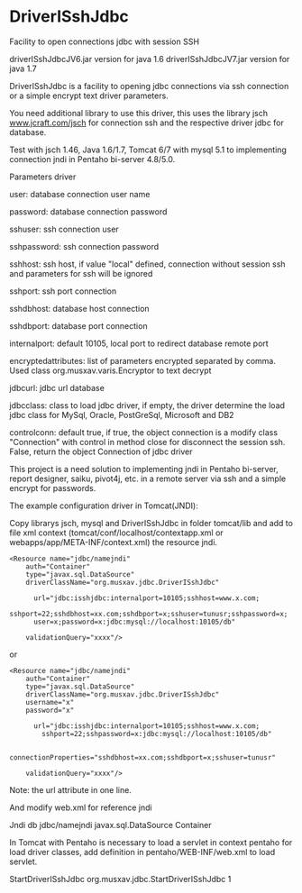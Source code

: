 DriverISshJdbc
==============

Facility to open connections jdbc with session SSH


driverISshJdbcJV6.jar version for java 1.6
driverISshJdbcJV7.jar version for java 1.7



DriverISshJdbc is a facility to opening jdbc connections via ssh connection or a simple encrypt text driver parameters.
 
You need additional library to use this driver, this uses the library jsch www.jcraft.com/jsch for connection ssh and the respective driver jdbc for database.

Test with jsch 1.46, Java 1.6/1.7, Tomcat 6/7 with mysql 5.1 to implementing connection jndi in Pentaho bi-server 4.8/5.0.

Parameters driver

 user: database connection user name 

 password: database connection password 

 sshuser: ssh connection user

 sshpassword: ssh connection password

 sshhost: ssh host, if value "local" defined, connection without session ssh 
 		and parameters for ssh will be ignored

 sshport: ssh port connection

 sshdbhost: database host connection

 sshdbport: database port connection

 internalport: default 10105, local port to redirect database remote port

 encryptedattributes: list of parameters encrypted separated by comma. Used 
 		class org.musxav.varis.Encryptor to text decrypt 

 jdbcurl: jdbc url database

 jdbcclass: class to load jdbc driver, if empty, the driver determine 
 		the load jdbc class for MySql, Oracle, PostGreSql, Microsoft and DB2

 controlconn: default true, if true, the object connection is a modify 
 		class "Connection" with control in method close for disconnect 
 		the session ssh. False, return the object Connection of jdbc driver 
 

 
This project is a need solution to implementing jndi in Pentaho bi-server, report designer, saiku, pivot4j, etc. in a remote server via ssh and a simple encrypt for passwords.
 
The example configuration driver in Tomcat(JNDI):

Copy librarys jsch, mysql and DriverISshJdbc in folder tomcat/lib and add to file xml context (tomcat/conf/localhost/contextapp.xml or webapps/app/META-INF/context.xml) the resource jndi. 

	<Resource name="jdbc/namejndi" 
		auth="Container" 
		type="javax.sql.DataSource"
		driverClassName="org.musxav.jdbc.DriverISshJdbc" 

	      url="jdbc:isshjdbc:internalport=10105;sshhost=www.x.com;
      		sshport=22;sshdbhost=xx.com;sshdbport=x;sshuser=tunusr;sshpassword=x;
	      user=x;password=x:jdbc:mysql://localhost:10105/db"
       
		validationQuery="xxxx"/>

or

	<Resource name="jdbc/namejndi" 
		auth="Container" 
		type="javax.sql.DataSource"
		driverClassName="org.musxav.jdbc.DriverISshJdbc" 
		username="x"
		password="x"

	      url="jdbc:isshjdbc:internalport=10105;sshhost=www.x.com;
      		sshport=22;sshpassword=x:jdbc:mysql://localhost:10105/db"
      
      		connectionProperties="sshdbhost=xx.com;sshdbport=x;sshuser=tunusr"
       
		validationQuery="xxxx"/>

Note: the url attribute in one line.

And modify web.xml for reference jndi

  <resource-ref>
    <description>Jndi db</description>
    <res-ref-name>jdbc/namejndi</res-ref-name>
    <res-type>javax.sql.DataSource</res-type>
    <res-auth>Container</res-auth>
  </resource-ref>


In Tomcat with Pentaho is necessary to load a servlet in context pentaho for load driver classes, add definition in pentaho/WEB-INF/web.xml to load servlet. 

 <servlet>
   <servlet-name>StartDriverISshJdbc</servlet-name>
   <servlet-class>org.musxav.jdbc.StartDriverISshJdbc</servlet-class>
    <load-on-startup>1</load-on-startup>
 </servlet>
 

 


